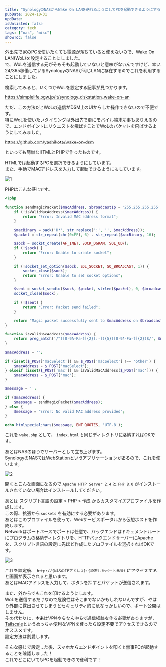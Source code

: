 ```yaml
---
title: "SynologyのNASからWake On LANを送れるようにしてPCを起動できるようにする"
pubDate: 2024-10-31
updDate: 
isUnlisted: false
category: tech
tags: ["nas", "misc"]
showToc: false
---
```


外出先で家のPCを使いたくても電源が落ちていると使えないので、Wake On LAN(WoL)を設定することにしました。  
で、WoLを送信する元がそもそも起動していないと意味がないんですけど、幸い24/365稼働しているSynologyのNASが同じLANに存在するのでこれを利用することにしました。  

検索してみると、いくつかWoLを設定する記事が見つかります。  

https://simplelife.pgw.jp/it/synology_diskstation_wake-on-lan

ただ、この方法だとWoLの送信がDSM上のUIからしか操作できないので不便です。  
特にWoLを使いたいタイミングは外出先で更にモバイル端末な事もありえるので、エンドポイントにリクエストを飛ばすことでWoLのパケットを飛ばせるようにしてみました。  

https://github.com/yashikota/wake-on-dsm

といっても簡単なHTMLとPHPで作ったものです。  

HTMLでは起動するPCを選択できるようにしています。  
また、手動でMACアドレスを入力して起動できるようにもしています。  

![1](https://img.yashikota.com/blog/send-to-dsm/1.png)

PHPはこんな感じです。  

```php title="wake.php"
<?php

function sendMagicPacket($macAddress, $broadcastIp = '255.255.255.255', $port = 9) {
    if (!isValidMacAddress($macAddress)) {
        return "Error: Invalid MAC address format";
    }

    $macBinary = pack('H*', str_replace(':', '', $macAddress));
    $packet = str_repeat(chr(0xFF), 6) . str_repeat($macBinary, 16);

    $sock = socket_create(AF_INET, SOCK_DGRAM, SOL_UDP);
    if (!$sock) {
        return "Error: Unable to create socket";
    }

    if (!socket_set_option($sock, SOL_SOCKET, SO_BROADCAST, 1)) {
        socket_close($sock);
        return "Error: Unable to set socket options";
    }

    $sent = socket_sendto($sock, $packet, strlen($packet), 0, $broadcastIp, $port);
    socket_close($sock);

    if (!$sent) {
        return "Error: Packet send failed";
    }

    return "Magic packet successfully sent to $macAddress on $broadcastIp:$port";
}

function isValidMacAddress($macAddress) {
    return preg_match('/^([0-9A-Fa-f]{2}[:-]){5}([0-9A-Fa-f]{2})$/', $macAddress);
}

$macAddress = '';

if (isset($_POST['macSelect']) && $_POST['macSelect'] !== 'other') {
    $macAddress = $_POST['macSelect'];
} elseif (isset($_POST['mac']) && isValidMacAddress($_POST['mac'])) {
    $macAddress = $_POST['mac'];
}

$message = '';

if ($macAddress) {
    $message = sendMagicPacket($macAddress);
} else {
    $message = "Error: No valid MAC address provided";
}

echo htmlspecialchars($message, ENT_QUOTES, 'UTF-8');
```

これを `wake.php` として、 `index.html` と同じディレクトリに格納すればOKです。  

あとはNASのほうでサーバーとして立ち上げます。  
SynologyのNASでは[WebStation](https://kb.synology.com/ja-jp/DSM/help/WebStation/application_webserv_virtualhost?version=7)というアプリケーションがあるので、これを使います。  

![2](https://img.yashikota.com/blog/send-to-dsm/2.png)

開くとこんな画面になるので `Apache HTTP Server 2.4` と `PHP 8.0` がインストールされていない場合はインストールしてください。  

あとは スクリプト言語の設定 > PHP > 作成 からカスタマイズプロファイルを作成します。  
この際、拡張から `sockets` を有効にする必要があります。  
あとはこのプロファイルを使って、Webサービスポータルから仮想ホストを作成します。  
Networkはポートベースでポートは任意で、バックエンドはドキュメントルートにプログラムの格納ディレクトリを、HTTPバックエンドサーバーにApacheを、スクリプト言語の設定に先ほど作成したプロファイルを選択すればOKです。  

![3](https://img.yashikota.com/blog/send-to-dsm/3.png)

これを設定後、 `http://{NASのIPアドレス}:{設定したポート番号}` にアクセスすると画面が表示されると思います。  
あとはMACアドレスを入力して、ボタンを押すとパケットが送信されます。  

また、外からでもこれを叩けるようにします。  
WoLを送信するだけなので危険性はそこまでないかもしれないんですが、やはり外部に露出させてしまうとセキュリティ的に危なっかしいので、ポート公開はしません。  
その代わりに、本来はVPNやらなんやらで通信経路を作る必要がありますが、[Tailscale](https://tailscale.com)というめっちゃ便利なVPNを使ったら設定不要でアクセスできるのでオススメです。  
設定方法は割愛します。  

そんな感じで設定した後、スマホからエンドポイントを叩くと無事PCが起動することを確認しました！  
これでどこにいてもPCを起動できので便利です！  
